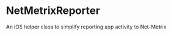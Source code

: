 NetMetrixReporter
=================

An iOS helper class to simplify reporting app activity to Net-Metrix